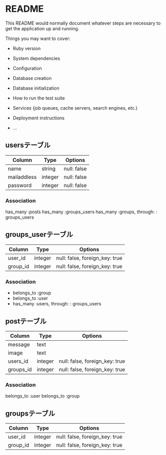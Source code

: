 # README

This README would normally document whatever steps are necessary to get the
application up and running.

Things you may want to cover:

* Ruby version

* System dependencies

* Configuration

* Database creation

* Database initialization

* How to run the test suite

* Services (job queues, cache servers, search engines, etc.)

* Deployment instructions

* ...

## usersテーブル
|Column|Type|Options|
|------|----|-------|
|name|string|null: false|
|mailaddless|integer|null: false|
|password|integer|null: false|

### Association
has_many :posts
has_many :groups_users
has_many :groups, through: : groups_users

## groups_userテーブル

|Column|Type|Options|
|------|----|-------|
|user_id|integer|null: false, foreign_key: true|
|group_id|integer|null: false, foreign_key: true|

### Association
- belongs_to :group
- belongs_to :user
- has_many :users, through: : groups_users

## postテーブル

|Column|Type|Options|
|------|----|-------|
|message|text|
|image|text|
|users_id|integer|null: false, foreign_key: true|
|groups_id|integer|null: false, foreign_key: true|

### Association
belongs_to :user
belongs_to :group

## groupsテーブル

|Column|Type|Options|
|------|----|-------|
|user_id|integer|null: false, foreign_key: true|
|group_id|integer|null: false, foreign_key: true|
